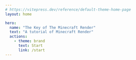 ```yaml
---
# https://vitepress.dev/reference/default-theme-home-page
layout: home

hero:
  name: "The Key of The Minecraft Render"
  text: "A tutorial of Minecraft Render"
  actions:
    - theme: brand
      text: Start
      link: /start
---
```

